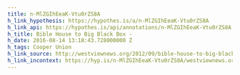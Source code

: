 ```yaml
---
title: n-MlZGIhEeaK-Vtu0rZS8A
h_link_hypothesis: https://hypothes.is/a/n-MlZGIhEeaK-Vtu0rZS8A
h_link_api: https://hypothes.is/api/annotations/n-MlZGIhEeaK-Vtu0rZS8A
h_title: Bible House to Big Black Box -
h_date: 2016-08-14 13:18:43.728000000 Z
h_tags: Cooper Union
h_link_source: http://westviewnews.org/2012/09/bible-house-to-big-black-box/
h_link_incontext: https://hyp.is/n-MlZGIhEeaK-Vtu0rZS8A/westviewnews.org/2012/09/bible-house-to-big-black-box/
---
```


